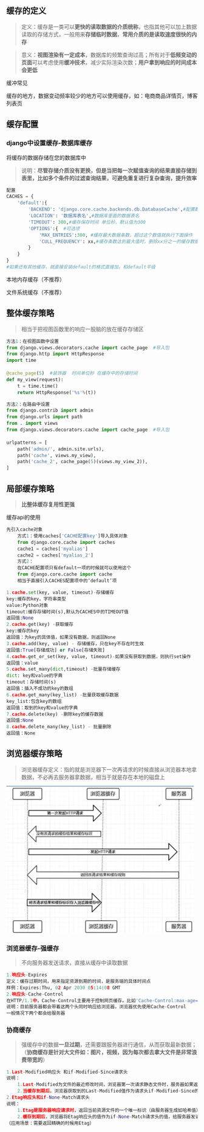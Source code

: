 ## 缓存的定义

> 定义：缓存是一类可以**更快的读取数据的介质统称**，也指其他可以加上数据读取的存储方式，一般用来**存储临时数据**，**常用介质的是读取速度很快的内存**

> 意义：**视图渲染有一定成本**，数据库的频繁查询过高；所有对于**低频变动的页面**可以考虑使用**缓冲技术**，减少实际渲染次数；**用户拿到响应的时间成本会更低**

缓冲常见

缓存的地方，数据变动频率较少的地方可以使用缓存，如：电商商品详情页，博客列表页

## 缓存配置

### django中设置缓存-数据库缓存

将缓存的数据存储在您的数据库中

> 说明：**尽管存储介质没有更换，但是当把每一次赋值查询的结果直接存储到表里，比如多个条件的过滤查询结果，可避免重复进行复杂查询，提升效率**

```python
配置
CACHES = {
    'default':{
        'BACKEND': 'django.core.cache.backends.db.DatabaseCache',#配置数据库
        'LOCATION': '数据库表名',#数据库里面的数据表名
        'TIMEOUT': 300,#缓存保存时间 单位秒，默认值为300
        'OPTIONS':{  #可选项
            'MAX_ENTRIES':300, #缓存最大数据条数，超过这个数值就执行下面操作
            'CULL_FREQUENCY': xx,#缓存条数达到最大值时，删除xx分之一的缓存数据
        }
    }
}
#如果还有其他缓存，就直接安装default的格式直接加，和default平级
```

本地内存缓存（不推荐）

文件系统缓存（不推荐）

## 整体缓存策略

> 相当于把视图函数里的响应一股脑的放在缓存存储区

```python
方法1：在视图函数中设置
from django.views.decorators.cache import cache_page  #导入包
from django.http import HttpResponse
import time

@cache_page(5)  #装饰器  时间单位秒 在缓存中的存储时间
def my_view(request):
    t = time.time()
    return HttpResponse('%s'%(t))
```

```python
方法2：在路由中设置
from django.contrib import admin
from django.urls import path
from . import views
from django.views.decorators.cache import cache_page  #导入包

urlpatterns = [
    path('admin/', admin.site.urls),
    path('cache', views.my_view),
    path('cache_2', cache_page(5)(views.my_view_2)),
]
```

## 局部缓存策略

> **比整体缓存复用性更强**

缓存api的使用

```python
先引入cache对象
    方式1：使用caches['CACHE配置key']导入具体对象
    from django.core.cache import caches
    cache1 = caches['myalias']
    cache2 = caches['myalias_2']
    方式2：
    在CACHE配置项只有default一项的时候就可以使用这个
    from django.core.cache import cache 
    相当于直接引入CACHES配置项中的‘default’项
```

```python
1.cache.set(key, value, timeout)-存储缓存
key:缓存的key，字符串类型
value:Python对象
timeout:缓存存储时间(s),默认为CACHES中的TIMEOUT值
返回值:None
2.cache.get(key) -获取缓存
key:缓存的key
返回值：为key的具体值，如果没有数据，则返回None
3.cache.add(key, value) - 存储缓存，只在key不存在时生效
返回值:True[存储成功] or False[存储失败]
4.cache.get_or_set(key, value, timeout)-如果没有获取到数据，则执行set操作
返回值：value
5.cache.set_many(dict,timeout) -批量存储缓存
dict: key和value的字典
timeout：存储时间(s)
返回值：插入不成功的key的数组
6.cache.get_many(key_list) -批量获取缓存数据
key_list:包含key的数组
返回值：取到的key和value的字典
7.cache.delete(key) -删除key的缓存数据
返回值:None
8.cache.delete_many(key_list) - 批量删除
返回值：None
```

## 浏览器缓存策略

> 浏览器缓存定义：指的就是浏览器下一次再请求的时候直接从浏览器本地拿数据，不必再去服务器拿数据，相当于就是存在本地的磁盘上

![Image](缓存.assets/Image.png)

### 浏览器缓存-强缓存

> 不向服务器发送请求，直接从缓存中读取数据

```python
1.响应头-Expires
定义：缓存过期时间，用来指定资源到期的时间，是服务端的具体时间点
样例：Expires:Thu, 02 Apr 2030 05:14:08 GMT
2.响应头-Cache-Control
在HTTP/1.1中，Cache-Control主要用于控制网页缓存。比如'Cache-Control:max-age=120'代表请求创建时间后的120秒，缓存失效
说明：目前服务器都会带着这两个头同时响应给浏览器，浏览器优先使用Cache-Control
一般情况下两个都会给服务器
```

### 协商缓存

> 强缓存中的数据**一旦过期**，还需要跟服务器进行通信，从而获取最新数据；（**协商缓存是针对大文件如：图片，视频，因为每次都去拿大文件是非常浪费带宽的**）

```python
1.Last-Modified响应头 和if-Modified-Since请求头
说明：
    1.Last-Modified为文件的最近修改时间，浏览器第一次请求静态文件时，服务器如果返回Last-Modified响应头，则代表该资源为需要协商的缓存
    2.当缓存到期后，浏览器获取到的Last-Modified值作为请求头if-Modified-Since的值，与服务器发请求协商，服务端返回304响应码[响应体为空]，代表缓存继续使用，200响应码代表缓存不可用[响应体为最新资源]
2.Etag响应头和if-None-Match请求头
说明：
    1.Etag是服务器响应请求时，返回当前资源文件的一个唯一标识（由服务器生成如哈希值），只要资源有变化，Etag就会重新生成；
    2.缓存到期后，浏览器将Etag响应头的值作为if-None-Match请求头的值，给服务器发请求协商；服务器接到请求头后，比对文件标识，不一致则认为资源不可用，返回200响应码[响应体为最新资源];可用则返回304响应码
（应用场景：需要返回精确的时候用Etag）
```

